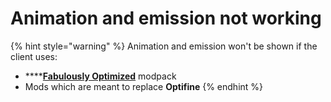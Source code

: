 # Animation and emission not working

{% hint style="warning" %}
Animation and emission won't be shown if the client uses:

* ****[**Fabulously Optimized**](https://www.curseforge.com/minecraft/modpacks/fabulously-optimized) modpack
* Mods which are meant to replace **Optifine**
{% endhint %}
